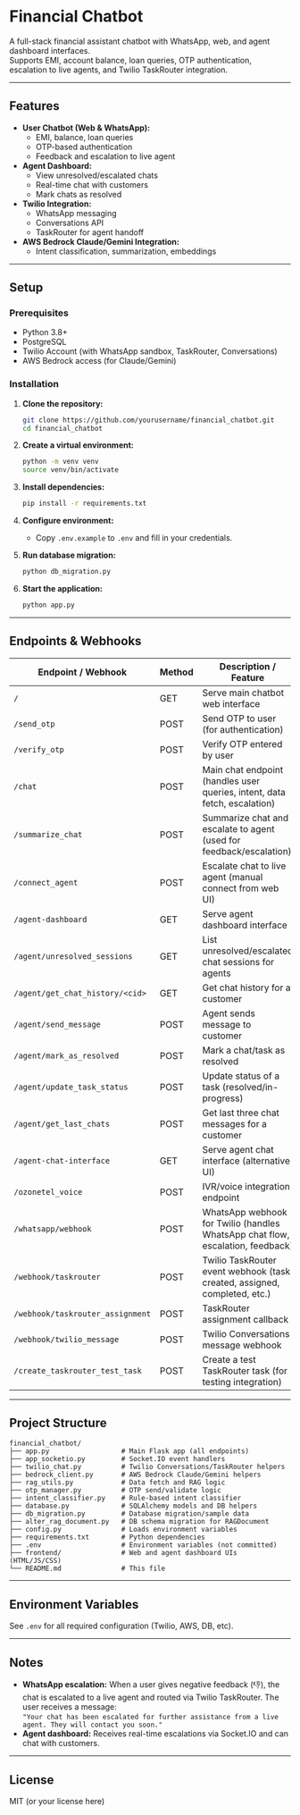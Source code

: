 # Financial Chatbot

A full-stack financial assistant chatbot with WhatsApp, web, and agent dashboard interfaces.  
Supports EMI, account balance, loan queries, OTP authentication, escalation to live agents, and Twilio TaskRouter integration.

---

## Features

- **User Chatbot (Web & WhatsApp):**
  - EMI, balance, loan queries
  - OTP-based authentication
  - Feedback and escalation to live agent
- **Agent Dashboard:**
  - View unresolved/escalated chats
  - Real-time chat with customers
  - Mark chats as resolved
- **Twilio Integration:**
  - WhatsApp messaging
  - Conversations API
  - TaskRouter for agent handoff
- **AWS Bedrock Claude/Gemini Integration:**  
  - Intent classification, summarization, embeddings

---

## Setup

### Prerequisites

- Python 3.8+
- PostgreSQL
- Twilio Account (with WhatsApp sandbox, TaskRouter, Conversations)
- AWS Bedrock access (for Claude/Gemini)

### Installation

1. **Clone the repository:**
    ```bash
    git clone https://github.com/yourusername/financial_chatbot.git
    cd financial_chatbot
    ```

2. **Create a virtual environment:**
    ```bash
    python -m venv venv
    source venv/bin/activate
    ```

3. **Install dependencies:**
    ```bash
    pip install -r requirements.txt
    ```

4. **Configure environment:**
    - Copy `.env.example` to `.env` and fill in your credentials.

5. **Run database migration:**
    ```bash
    python db_migration.py
    ```

6. **Start the application:**
    ```bash
    python app.py
    ```

---

## Endpoints & Webhooks

| Endpoint / Webhook                | Method | Description / Feature                                                                                      |
|------------------------------------|--------|------------------------------------------------------------------------------------------------------------|
| `/`                               | GET    | Serve main chatbot web interface                                                                           |
| `/send_otp`                       | POST   | Send OTP to user (for authentication)                                                                      |
| `/verify_otp`                     | POST   | Verify OTP entered by user                                                                                 |
| `/chat`                           | POST   | Main chat endpoint (handles user queries, intent, data fetch, escalation)                                  |
| `/summarize_chat`                 | POST   | Summarize chat and escalate to agent (used for feedback/escalation)                                        |
| `/connect_agent`                  | POST   | Escalate chat to live agent (manual connect from web UI)                                                   |
| `/agent-dashboard`                | GET    | Serve agent dashboard interface                                                                            |
| `/agent/unresolved_sessions`       | GET    | List unresolved/escalated chat sessions for agents                                                         |
| `/agent/get_chat_history/<cid>`   | GET    | Get chat history for a customer                                                                            |
| `/agent/send_message`             | POST   | Agent sends message to customer                                                                            |
| `/agent/mark_as_resolved`         | POST   | Mark a chat/task as resolved                                                                               |
| `/agent/update_task_status`        | POST   | Update status of a task (resolved/in-progress)                                                             |
| `/agent/get_last_chats`           | POST   | Get last three chat messages for a customer                                                                |
| `/agent-chat-interface`           | GET    | Serve agent chat interface (alternative UI)                                                                |
| `/ozonetel_voice`                 | POST   | IVR/voice integration endpoint                                                                             |
| `/whatsapp/webhook`               | POST   | WhatsApp webhook for Twilio (handles WhatsApp chat flow, escalation, feedback)                             |
| `/webhook/taskrouter`             | POST   | Twilio TaskRouter event webhook (task created, assigned, completed, etc.)                                  |
| `/webhook/taskrouter_assignment`  | POST   | TaskRouter assignment callback                                                                             |
| `/webhook/twilio_message`         | POST   | Twilio Conversations message webhook                                                                       |
| `/create_taskrouter_test_task`    | POST   | Create a test TaskRouter task (for testing integration)                                                    |

---

## Project Structure

```
financial_chatbot/
├── app.py                  # Main Flask app (all endpoints)
├── app_socketio.py         # Socket.IO event handlers
├── twilio_chat.py          # Twilio Conversations/TaskRouter helpers
├── bedrock_client.py       # AWS Bedrock Claude/Gemini helpers
├── rag_utils.py            # Data fetch and RAG logic
├── otp_manager.py          # OTP send/validate logic
├── intent_classifier.py    # Rule-based intent classifier
├── database.py             # SQLAlchemy models and DB helpers
├── db_migration.py         # Database migration/sample data
├── alter_rag_document.py   # DB schema migration for RAGDocument
├── config.py               # Loads environment variables
├── requirements.txt        # Python dependencies
├── .env                    # Environment variables (not committed)
├── frontend/               # Web and agent dashboard UIs (HTML/JS/CSS)
└── README.md               # This file
```

---

## Environment Variables

See `.env` for all required configuration (Twilio, AWS, DB, etc).

---

## Notes

- **WhatsApp escalation:** When a user gives negative feedback (👎), the chat is escalated to a live agent and routed via Twilio TaskRouter. The user receives a message:  
  `"Your chat has been escalated for further assistance from a live agent. They will contact you soon."`
- **Agent dashboard:** Receives real-time escalations via Socket.IO and can chat with customers.

---

## License

MIT (or your license here)